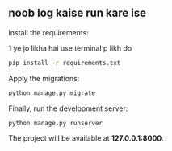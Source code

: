 
## noob log kaise run kare ise



Install the requirements:

1 ye jo likha hai use terminal p likh do

```bash
pip install -r requirements.txt
```

Apply the migrations:

```bash
python manage.py migrate
```

Finally, run the development server:

```bash
python manage.py runserver
```

The project will be available at **127.0.0.1:8000**.


